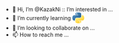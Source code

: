 - 👋 Hi, I’m @KazakNi
:: I’m interested in ...
- 🌱 I’m currently learning  <img height="32" width="32" src="python.png" align="center"> </img>
- 💞️ I’m looking to collaborate on ...
- 📫 How to reach me ...
